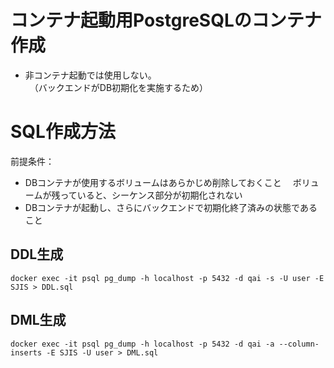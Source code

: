 # コンテナ起動用PostgreSQLのコンテナ作成

* 非コンテナ起動では使用しない。  
　（バックエンドがDB初期化を実施するため）

# SQL作成方法

前提条件：
* DBコンテナが使用するボリュームはあらかじめ削除しておくこと
　ボリュームが残っていると、シーケンス部分が初期化されない
* DBコンテナが起動し、さらにバックエンドで初期化終了済みの状態であること

## DDL生成
```
docker exec -it psql pg_dump -h localhost -p 5432 -d qai -s -U user -E SJIS > DDL.sql
```

## DML生成
```
docker exec -it psql pg_dump -h localhost -p 5432 -d qai -a --column-inserts -E SJIS -U user > DML.sql
```
